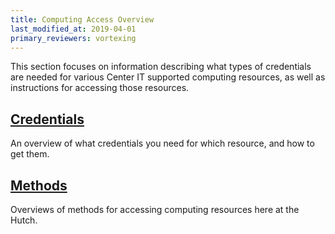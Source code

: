 ```yaml
---
title: Computing Access Overview
last_modified_at: 2019-04-01
primary_reviewers: vortexing
---
```

This section focuses on information describing what types of credentials are needed for various Center IT supported computing resources, as well as instructions for accessing those resources.  

## [Credentials](/scicomputing/access_credentials/)
An overview of what credentials you need for which resource, and how to get them.

## [Methods](/scicomputing/access_methods/)
Overviews of methods for accessing computing resources here at the Hutch.  
